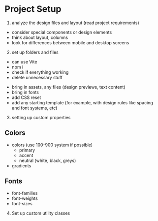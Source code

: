 # Project Setup

1. analyze the design files and layout (read project requirements)

- consider special components or design elements
- think about layout, columns
- look for differences between mobile and desktop screens

2. set up folders and files

- can use Vite
- npm i
- check if everything working
- delete unnecessary stuff
<!-- important -->
- bring in assets, any files (design previews, text content)
- bring in fonts
- add CSS reset
- add any starting template (for example, with design rules like spacing and font systems, etc)

3. setting up custom properties

## Colors

- colors (use 100-900 system if possible)
  - primary
  - accent
  - neutral (white, black, greys)
- gradients

## Fonts

- font-families
- font-weights
- font-sizes

4. Set up custom utility classes
